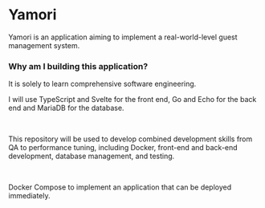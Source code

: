 # Yamori

Yamori is an application aiming to implement a real-world-level guest management system.

### Why am I building this application?


It is solely to learn comprehensive software engineering.

I will use TypeScript and Svelte for the front end, Go and Echo for the back end and MariaDB for the database.

<br>

This repository will be used to develop combined development skills from QA to performance tuning, including Docker, front-end and back-end development, database management, and testing.

<br>

Docker Compose to implement an application that can be deployed immediately.
